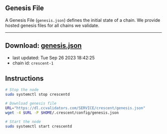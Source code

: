 ## Genesis File
A Genesis File (`genesis.json`) defines the initial state of a chain. We provide hosted genesis files for all chains we validate.

---
**Download: [genesis.json](https://dl.ccvalidators.com/SERVICE/crescent/genesis.json)**
---

- last updated: Tue Sep 26 2023 18:42:25
- chain id: `crescent-1`

## Instructions
```sh
# Stop the node
sudo systemctl stop crescentd

# Download genesis file
URL="https://dl.ccvalidators.com/SERVICE/crescent/genesis.json"
wget -4 $URL -P $HOME/.crescent/config/genesis.json

# Start the node
sudo systemctl start crescentd
```
